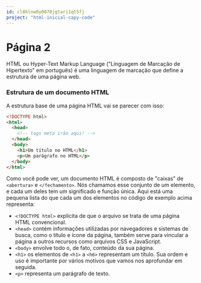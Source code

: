 ```yaml
---
id: cl8klnw0y0070jgtari1qt5fj
project: "html-inicial-capy-code"
---
```



# Página 2 

HTML ou Hyper-Text Markup Language ("Linguagem de Marcação de Hipertexto" em português) é uma linguagem de marcação que define a estrutura de uma página web.

### Estrutura de um documento HTML

A estrutura base de uma página HTML vai se parecer com isso:

```html
<!DOCTYPE html>
<html>
  <head>
    <!-- tags meta irão aqui! -->
  </head>
  <body>
    <h1>Um título no HTML</h1>
    <p>Um parágrafo no HTML</p>
  </body>
</html>
```

Como você pode ver, um documento HTML é composto de "caixas" de `<abertura>` e `</fechamento>`. Nós chamamos esse conjunto de um elemento, e cada um deles tem um significado e função única. Aqui está uma pequena lista do que cada um dos elementos no código de exemplo acima representa:

- `<!DOCTYPE html>` explicita de que o arquivo se trata de uma página HTML convencional.
- `<head>` contém informações utilizadas por navegadores e sistemas de busca, como o título e ícone da página, também serve para vincular a página a outros recursos como arquivos CSS e JavaScript.
- `<body>` envolve todo o, de fato, conteúdo da sua página.
- `<h1>` os elementos de `<h1>` a `<h6>` representam um título. Sua ordem e uso é importante por vários motivos que vamos nos aprofundar em seguida.
- `<p>` representa um parágrafo de texto.
